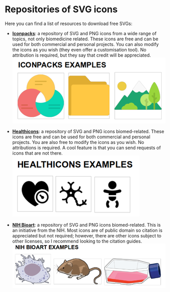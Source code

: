 # Repositories of SVG icons

Here you can find a list of resources to download free SVGs:
 
- [**Iconpacks**](https://www.iconpacks.net): a repository of SVG and PNG icons from a wide range of topics, not only biomedicine related. These icons are free and can be used for both commercial and personal projects. You can also modify the icons as you wish (they even offer a customisation tool). No attribution is required, but they say that credit will be appreciated.
![alt text](<Screenshot from 2024-12-05 15-30-38.png>)

- [**Healthicons**](https://healthicons.org): a repository of SVG and PNG icons biomed-related. These icons are free and can be used for both commercial and personal projects. You are also free to modify the icons as you wish. No attributions is required. A cool feature is that you can send requests of icons that are not there. 
![alt text](<Screenshot from 2024-12-05 15-31-13.png>)

- [**NIH Bioart**](https://bioart.niaid.nih.gov): a repository of SVG and PNG icons biomed-related. This is an initiative from the NIH. Most icons are of public domain so citation is appreciated but not required; however, there are other icons subject to other licenses, so I recommend looking to the citation guides. 
![alt text](<Screenshot from 2024-12-05 15-32-37.png>)

